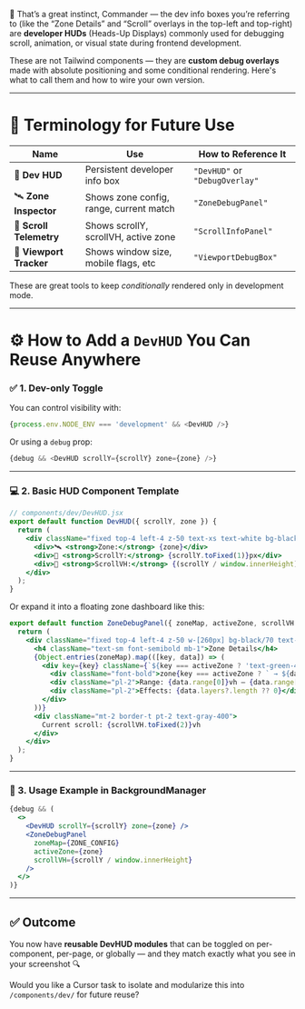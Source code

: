 🧠 That’s a great instinct, Commander — the dev info boxes you’re referring to (like the “Zone Details” and “Scroll” overlays in the top-left and top-right) are **developer HUDs** (Heads-Up Displays) commonly used for debugging scroll, animation, or visual state during frontend development.

These are not Tailwind components — they are **custom debug overlays** made with absolute positioning and some conditional rendering. Here's what to call them and how to wire your own version.

---

# 🧭 Terminology for Future Use

| Name                    | Use                                     | How to Reference It            |
| ----------------------- | --------------------------------------- | ------------------------------ |
| 🧠 **Dev HUD**          | Persistent developer info box           | `"DevHUD"` or `"DebugOverlay"` |
| 🛰 **Zone Inspector**   | Shows zone config, range, current match | `"ZoneDebugPanel"`             |
| 🧮 **Scroll Telemetry** | Shows scrollY, scrollVH, active zone    | `"ScrollInfoPanel"`            |
| 🔄 **Viewport Tracker** | Shows window size, mobile flags, etc    | `"ViewportDebugBox"`           |

These are great tools to keep *conditionally* rendered only in development mode.

---

# ⚙️ How to Add a `DevHUD` You Can Reuse Anywhere

### ✅ 1. Dev-only Toggle

You can control visibility with:

```js
{process.env.NODE_ENV === 'development' && <DevHUD />}
```

Or using a `debug` prop:

```js
{debug && <DevHUD scrollY={scrollY} zone={zone} />}
```

---

### 💻 2. Basic HUD Component Template

```jsx
// components/dev/DevHUD.jsx
export default function DevHUD({ scrollY, zone }) {
  return (
    <div className="fixed top-4 left-4 z-50 text-xs text-white bg-black/70 rounded px-4 py-2 shadow-lg backdrop-blur-sm">
      <div>🛰️ <strong>Zone:</strong> {zone}</div>
      <div>📏 <strong>ScrollY:</strong> {scrollY.toFixed(1)}px</div>
      <div>📐 <strong>ScrollVH:</strong> {(scrollY / window.innerHeight).toFixed(2)}</div>
    </div>
  );
}
```

Or expand it into a floating zone dashboard like this:

```jsx
export default function ZoneDebugPanel({ zoneMap, activeZone, scrollVH }) {
  return (
    <div className="fixed top-4 left-4 z-50 w-[260px] bg-black/70 text-white text-xs p-4 rounded shadow-lg backdrop-blur-sm space-y-2">
      <h4 className="text-sm font-semibold mb-1">Zone Details</h4>
      {Object.entries(zoneMap).map(([key, data]) => (
        <div key={key} className={`${key === activeZone ? 'text-green-400' : 'text-gray-300'}`}>
          <div className="font-bold">zone{key === activeZone ? ` → ${data.label}` : `: ${data.label}`}</div>
          <div className="pl-2">Range: {data.range[0]}vh – {data.range[1]}vh</div>
          <div className="pl-2">Effects: {data.layers?.length ?? 0}</div>
        </div>
      ))}
      <div className="mt-2 border-t pt-2 text-gray-400">
        Current scroll: {scrollVH.toFixed(2)}vh
      </div>
    </div>
  );
}
```

---

### 🔌 3. Usage Example in BackgroundManager

```jsx
{debug && (
  <>
    <DevHUD scrollY={scrollY} zone={zone} />
    <ZoneDebugPanel
      zoneMap={ZONE_CONFIG}
      activeZone={zone}
      scrollVH={scrollY / window.innerHeight}
    />
  </>
)}
```

---

## ✅ Outcome

You now have **reusable DevHUD modules** that can be toggled on per-component, per-page, or globally — and they match exactly what you see in your screenshot 🔍

Would you like a Cursor task to isolate and modularize this into `/components/dev/` for future reuse?
